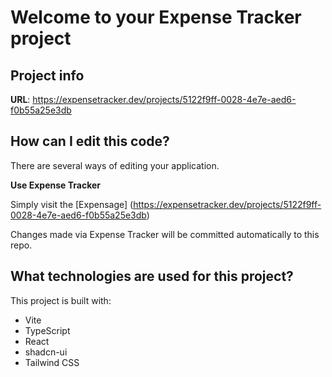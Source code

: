 # Welcome to your Expense Tracker project

## Project info

**URL**: https://expensetracker.dev/projects/5122f9ff-0028-4e7e-aed6-f0b55a25e3db

## How can I edit this code?

There are several ways of editing your application.

**Use Expense Tracker**

Simply visit the [Expensage] (https://expensetracker.dev/projects/5122f9ff-0028-4e7e-aed6-f0b55a25e3db) 

Changes made via Expense Tracker will be committed automatically to this repo.

## What technologies are used for this project?

This project is built with:

- Vite
- TypeScript
- React
- shadcn-ui
- Tailwind CSS


